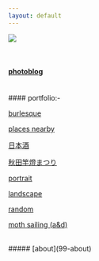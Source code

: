 ```yaml
---
layout: default
---
```

![](https://euklidean.github.io/images/hp1.jpg)

<BR>

#### [photoblog](01-recent)
<BR>
#### portfolio:-

[burlesque](02-burlesque)

[places nearby](03-places-nearby)

[日本酒](04-nihonshu)

[秋田竿燈まつり](05-kantou)

[portrait](06-portrait)

[landscape](07-landscape)

[random](08-random)

[moth sailing (a&d)](09-moth-sailing)

<BR>
##### [about](99-about)
<BR>
<BR>
